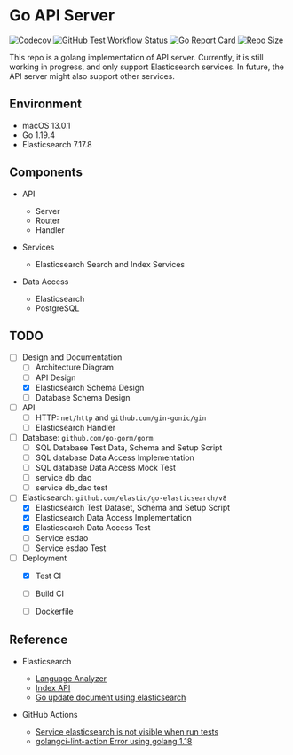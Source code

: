 # Go API Server

<div>
  <a href="https://github.com/tainvecs/garage/tree/main/apisrv" >
    <img src="https://img.shields.io/codecov/c/github/tainvecs/garage?flag=apisrv&token=A508HNNW6R&style=for-the-badge&logo=codecov" alt="Codecov" >
  </a>
  <a href="https://github.com/tainvecs/garage/actions/workflows/apisrv_test.yaml" >
    <img src="https://img.shields.io/github/workflow/status/tainvecs/garage/APISRV%20Unit%20Tests?label=Unit%20Tests&style=for-the-badge&logo=github" alt="GitHub Test Workflow Status">
  <a>
  <a href="https://goreportcard.com/report/github.com/tainvecs/garage/apisrv" >
    <img src="https://goreportcard.com/badge/github.com/tainvecs/garage/apisrv?style=for-the-badge" alt="Go Report Card" >
  </a>
  <a href="https://github.com/tainvecs/garage/tree/main/apisrv">
    <img src="https://img.shields.io/github/repo-size/tainvecs/garage?style=for-the-badge" alt="Repo Size">
  </a>
</div>
<p></p>

This repo is a golang implementation of API server.
Currently, it is still working in progress, and only support Elasticsearch services.
In future, the API server might also support other services.


## Environment
- macOS 13.0.1
- Go 1.19.4
- Elasticsearch 7.17.8


## Components
- API
  - Server
  - Router
  - Handler

- Services
  - Elasticsearch Search and Index Services

- Data Access
  - Elasticsearch
  - PostgreSQL


## TODO
- [ ] Design and Documentation
  - [ ] Architecture Diagram
  - [ ] API Design
  - [x] Elasticsearch Schema Design
  - [ ] Database Schema Design

- [ ] API
  - [ ] HTTP: `net/http` and `github.com/gin-gonic/gin`
  - [ ] Elasticsearch Handler

- [ ] Database: `github.com/go-gorm/gorm`
  - [ ] SQL Database Test Data, Schema and Setup Script
  - [ ] SQL database Data Access Implementation
  - [ ] SQL database Data Access Mock Test
  - [ ] service db_dao
  - [ ] service db_dao test

- [ ] Elasticsearch: `github.com/elastic/go-elasticsearch/v8`
  - [x] Elasticsearch Test Dataset, Schema and Setup Script
  - [x] Elasticsearch Data Access Implementation
  - [x] Elasticsearch Data Access Test
  - [ ] Service esdao
  - [ ] Service esdao Test

- [ ] Deployment
  - [x] Test CI
  - [ ] Build CI
  - [ ] Dockerfile


## Reference
- Elasticsearch
  - [Language Analyzer](https://www.elastic.co/guide/en/elasticsearch/reference/current/analysis-lang-analyzer.html)
  - [Index API](https://www.elastic.co/guide/en/elasticsearch/reference/current/docs-index_.html)
  - [Go update document using elasticsearch](https://stackoverflow.com/questions/71048446/go-update-document-using-elastic-search)

- GitHub Actions
  - [Service elasticsearch is not visible when run tests](https://stackoverflow.com/questions/64204333/service-elasticsearch-is-not-visible-when-run-tests)
  - [golangci-lint-action Error using golang 1.18](https://github.com/golangci/golangci-lint-action/issues/442)
